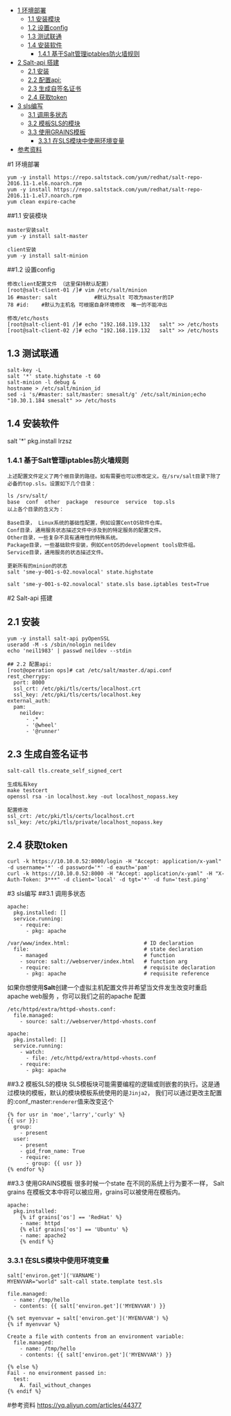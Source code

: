 <!-- TOC depthFrom:1 depthTo:6 withLinks:1 updateOnSave:1 orderedList:0 -->

- [1 环境部署](#1-环境部署)
	- [1.1 安装模块](#11-安装模块)
	- [1.2 设置config](#12-设置config)
	- [1.3 测试联通](#13-测试联通)
	- [1.4 安装软件](#14-安装软件)
		- [1.4.1 基于Salt管理iptables防火墙规则](#141-基于salt管理iptables防火墙规则)
- [2 Salt-api 搭建](#2-salt-api-搭建)
	- [2.1 安装](#21-安装)
	- [2.2 配置api:](#22-配置api)
	- [2.3 生成自签名证书](#23-生成自签名证书)
	- [2.4 获取token](#24-获取token)
- [3 sls编写](#3-sls编写)
	- [3.1 调用多状态](#31-调用多状态)
	- [3.2 模板SLS的模块](#32-模板sls的模块)
	- [3.3 使用GRAINS模板](#33-使用grains模板)
		- [3.3.1 在SLS模块中使用环境变量](#331-在sls模块中使用环境变量)
- [参考资料](#参考资料)

<!-- /TOC -->


#1 环境部署
```
yum -y install https://repo.saltstack.com/yum/redhat/salt-repo-2016.11-1.el6.noarch.rpm
yum -y install https://repo.saltstack.com/yum/redhat/salt-repo-2016.11-1.el7.noarch.rpm
yum clean expire-cache
```

##1.1 安装模块
```
master安装salt
yum -y install salt-master

client安装
yum -y install salt-minion
```
##1.2 设置config

```
修改client配置文件 （这里保持默认配置）
[root@salt-client-01 /]# vim /etc/salt/minion
16 #master: salt            #默认为salt 可改为master的IP
78 #id:    #默认为主机名 可根据自身环境修改  唯一的不能冲出

修改/etc/hosts
[root@salt-client-01 /]# echo "192.168.119.132   salt" >> /etc/hosts
[root@salt-client-02 /]# echo "192.168.119.132   salt" >> /etc/hosts
```

## 1.3 测试联通
```
salt-key -L
salt '*' state.highstate -t 60
salt-minion -l debug &  
hostname > /etc/salt/minion_id
sed -i 's/#master: salt/master: smesalt/g' /etc/salt/minion;echo "10.30.1.184 smesalt" >> /etc/hosts
```


## 1.4 安装软件
salt '*' pkg.install lrzsz

### 1.4.1 基于Salt管理iptables防火墙规则
```
上述配置文件定义了两个根目录的路径。如有需要也可以修改定义。在/srv/salt目录下除了必备的top.sls。设置如下几个目录：

ls /srv/salt/
base  conf  other  package  resource  service  top.sls
以上各个目录的含义为：

Base目录， Linux系统的基础性配置，例如设置CentOS软件仓库。
Conf目录，通用服务状态描述文件中涉及到的特定服务的配置文件。
Other目录，一些复杂不具有通用性的特殊系统。
Package目录，一些基础软件安装，例如CentOS的development tools软件组。
Service目录，通用服务的状态描述文件。

更新所有的minion的状态
salt 'sme-y-001-s-02.novalocal' state.highstate

salt 'sme-y-001-s-02.novalocal' state.sls base.iptables test=True
```

#2 Salt-api 搭建
## 2.1 安装
```
yum -y install salt-api pyOpenSSL
useradd -M -s /sbin/nologin neildev    
echo 'neil1983' | passwd neildev --stdin   

## 2.2 配置api:
[root@operation ops]# cat /etc/salt/master.d/api.conf   
rest_cherrypy:    
  port: 8000    
  ssl_crt: /etc/pki/tls/certs/localhost.crt    
  ssl_key: /etc/pki/tls/certs/localhost.key  
external_auth:    
  pam:    
    neildev:              
      - .*  
      - '@wheel'  
      - '@runner'
```
## 2.3 生成自签名证书
```
salt-call tls.create_self_signed_cert

生成私有key
make testcert
openssl rsa -in localhost.key -out localhost_nopass.key

配置修改
ssl_crt: /etc/pki/tls/certs/localhost.crt
ssl_key: /etc/pki/tls/private/localhost_nopass.key
```
## 2.4 获取token
```
curl -k https://10.10.0.52:8000/login -H "Accept: application/x-yaml" -d username='*' -d password='*' -d eauth='pam'
curl -k https://10.10.0.52:8000 -H "Accept: application/x-yaml" -H "X-Auth-Token: 3***" -d client='local' -d tgt='*' -d fun='test.ping'
```

#3 sls编写
##3.1 调用多状态

```
apache:
  pkg.installed: []
  service.running:
    - require:
      - pkg: apache

/var/www/index.html:                        # ID declaration
  file:                                     # state declaration
    - managed                               # function
    - source: salt://webserver/index.html   # function arg
    - require:                              # requisite declaration
      - pkg: apache                         # requisite reference

```
如果你想使用**Salt**创建一个虚拟主机配置文件并希望当文件发生改变时重启apache web服务 ，你可以我们之前的apache 配置
```
/etc/httpd/extra/httpd-vhosts.conf:
  file.managed:
    - source: salt://webserver/httpd-vhosts.conf

apache:
  pkg.installed: []
  service.running:
    - watch:
      - file: /etc/httpd/extra/httpd-vhosts.conf
    - require:
      - pkg: apache
```
##3.2 模板SLS的模块
SLS模板块可能需要编程的逻辑或则嵌套的执行。这是通过模块的模板，默认的模块模板系统使用的是`Jinja2`， 我们可以通过更改主配置的:conf_master:`renderer`值来改变这个
```
{% for usr in 'moe','larry','curly' %}
{{ usr }}:
  group:
    - present
  user:
    - present
    - gid_from_name: True
    - require:
      - group: {{ usr }}
{% endfor %}
```
##3.3 使用GRAINS模板
很多时候一个state 在不同的系统上行为要不一样， Salt grains 在模板文本中将可以被应用，grains可以被使用在模板内。
```
apache:
  pkg.installed:
    {% if grains['os'] == 'RedHat' %}
    - name: httpd
    {% elif grains['os'] == 'Ubuntu' %}
    - name: apache2
    {% endif %}
```
### 3.3.1 在SLS模块中使用环境变量
```
salt['environ.get']('VARNAME')
MYENVVAR="world" salt-call state.template test.sls

file.managed:
  - name: /tmp/hello
  - contents: {{ salt['environ.get']('MYENVVAR') }}

{% set myenvvar = salt['environ.get']('MYENVVAR') %}
{% if myenvvar %}

Create a file with contents from an environment variable:
  file.managed:
    - name: /tmp/hello
    - contents: {{ salt['environ.get']('MYENVVAR') }}

{% else %}
Fail - no environment passed in:
  test:
    A. fail_without_changes
{% endif %}
```





#参考资料
https://yq.aliyun.com/articles/44377
